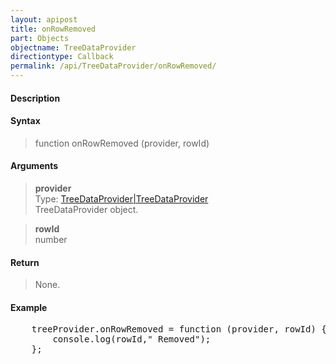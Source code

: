 ```yaml
---
layout: apipost
title: onRowRemoved
part: Objects
objectname: TreeDataProvider
directiontype: Callback
permalink: /api/TreeDataProvider/onRowRemoved/
---
```



#### Description

> 

#### Syntax

> function onRowRemoved (provider, rowId)  

#### Arguments

> **provider**  
> Type: [TreeDataProvider\|TreeDataProvider](/api/TreeDataProvider/)  
> TreeDataProvider object.  

> **rowId**  
> number   

#### Return

> None.  

#### Example

<pre class="prettyprint">
    treeProvider.onRowRemoved = function (provider, rowId) {
        console.log(rowId," Removed");
    };
</pre>

